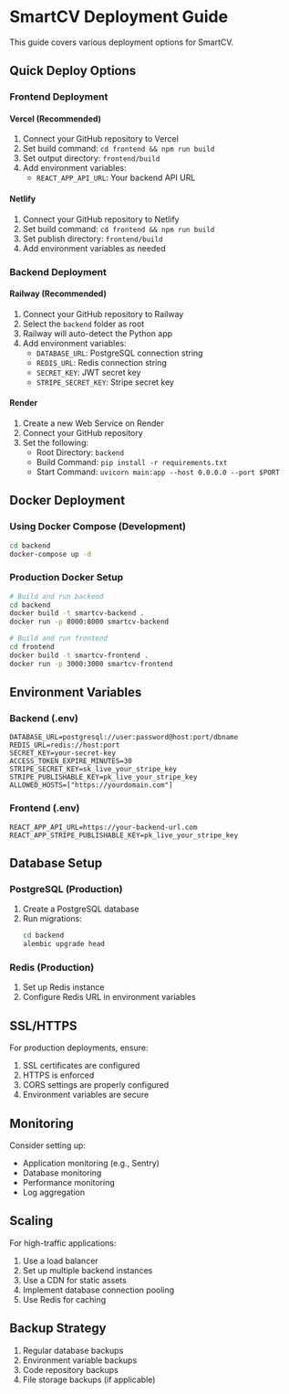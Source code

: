 # SmartCV Deployment Guide

This guide covers various deployment options for SmartCV.

## Quick Deploy Options

### Frontend Deployment

#### Vercel (Recommended)
1. Connect your GitHub repository to Vercel
2. Set build command: `cd frontend && npm run build`
3. Set output directory: `frontend/build`
4. Add environment variables:
   - `REACT_APP_API_URL`: Your backend API URL

#### Netlify
1. Connect your GitHub repository to Netlify
2. Set build command: `cd frontend && npm run build`
3. Set publish directory: `frontend/build`
4. Add environment variables as needed

### Backend Deployment

#### Railway (Recommended)
1. Connect your GitHub repository to Railway
2. Select the `backend` folder as root
3. Railway will auto-detect the Python app
4. Add environment variables:
   - `DATABASE_URL`: PostgreSQL connection string
   - `REDIS_URL`: Redis connection string
   - `SECRET_KEY`: JWT secret key
   - `STRIPE_SECRET_KEY`: Stripe secret key

#### Render
1. Create a new Web Service on Render
2. Connect your GitHub repository
3. Set the following:
   - Root Directory: `backend`
   - Build Command: `pip install -r requirements.txt`
   - Start Command: `uvicorn main:app --host 0.0.0.0 --port $PORT`

## Docker Deployment

### Using Docker Compose (Development)
```bash
cd backend
docker-compose up -d
```

### Production Docker Setup
```bash
# Build and run backend
cd backend
docker build -t smartcv-backend .
docker run -p 8000:8000 smartcv-backend

# Build and run frontend
cd frontend
docker build -t smartcv-frontend .
docker run -p 3000:3000 smartcv-frontend
```

## Environment Variables

### Backend (.env)
```env
DATABASE_URL=postgresql://user:password@host:port/dbname
REDIS_URL=redis://host:port
SECRET_KEY=your-secret-key
ACCESS_TOKEN_EXPIRE_MINUTES=30
STRIPE_SECRET_KEY=sk_live_your_stripe_key
STRIPE_PUBLISHABLE_KEY=pk_live_your_stripe_key
ALLOWED_HOSTS=["https://yourdomain.com"]
```

### Frontend (.env)
```env
REACT_APP_API_URL=https://your-backend-url.com
REACT_APP_STRIPE_PUBLISHABLE_KEY=pk_live_your_stripe_key
```

## Database Setup

### PostgreSQL (Production)
1. Create a PostgreSQL database
2. Run migrations:
   ```bash
   cd backend
   alembic upgrade head
   ```

### Redis (Production)
1. Set up Redis instance
2. Configure Redis URL in environment variables

## SSL/HTTPS

For production deployments, ensure:
1. SSL certificates are configured
2. HTTPS is enforced
3. CORS settings are properly configured
4. Environment variables are secure

## Monitoring

Consider setting up:
- Application monitoring (e.g., Sentry)
- Database monitoring
- Performance monitoring
- Log aggregation

## Scaling

For high-traffic applications:
1. Use a load balancer
2. Set up multiple backend instances
3. Use a CDN for static assets
4. Implement database connection pooling
5. Use Redis for caching

## Backup Strategy

1. Regular database backups
2. Environment variable backups
3. Code repository backups
4. File storage backups (if applicable)
